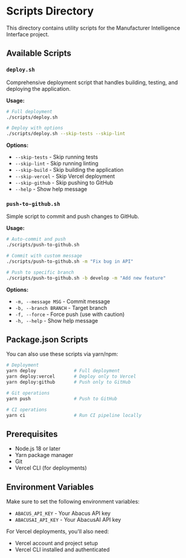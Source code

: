 # Scripts Directory

This directory contains utility scripts for the Manufacturer Intelligence Interface project.

## Available Scripts

### `deploy.sh`
Comprehensive deployment script that handles building, testing, and deploying the application.

**Usage:**
```bash
# Full deployment
./scripts/deploy.sh

# Deploy with options
./scripts/deploy.sh --skip-tests --skip-lint
```

**Options:**
- `--skip-tests` - Skip running tests
- `--skip-lint` - Skip running linting
- `--skip-build` - Skip building the application
- `--skip-vercel` - Skip Vercel deployment
- `--skip-github` - Skip pushing to GitHub
- `--help` - Show help message

### `push-to-github.sh`
Simple script to commit and push changes to GitHub.

**Usage:**
```bash
# Auto-commit and push
./scripts/push-to-github.sh

# Commit with custom message
./scripts/push-to-github.sh -m "Fix bug in API"

# Push to specific branch
./scripts/push-to-github.sh -b develop -m "Add new feature"
```

**Options:**
- `-m, --message MSG` - Commit message
- `-b, --branch BRANCH` - Target branch
- `-f, --force` - Force push (use with caution)
- `-h, --help` - Show help message

## Package.json Scripts

You can also use these scripts via yarn/npm:

```bash
# Deployment
yarn deploy              # Full deployment
yarn deploy:vercel       # Deploy only to Vercel
yarn deploy:github       # Push only to GitHub

# Git operations
yarn push                # Push to GitHub

# CI operations
yarn ci                  # Run CI pipeline locally
```

## Prerequisites

- Node.js 18 or later
- Yarn package manager
- Git
- Vercel CLI (for deployments)

## Environment Variables

Make sure to set the following environment variables:

- `ABACUS_API_KEY` - Your Abacus API key
- `ABACUSAI_API_KEY` - Your AbacusAI API key

For Vercel deployments, you'll also need:
- Vercel account and project setup
- Vercel CLI installed and authenticated

